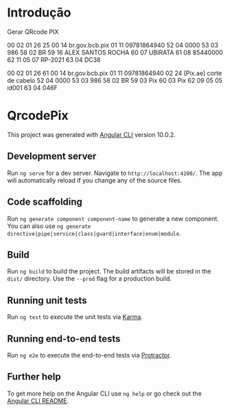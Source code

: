 # Introdução
Gerar QRcode PIX

00 02
    01
26 25
    00 14 br.gov.bcb.pix
    01 11 09781864940
52 04
    0000
53 03
    986
58 02
    BR
59 16
    ALEX SANTOS ROCHA
60 07
    UBIRATA
61 08
    85440000
62 11
    05 07 RP-2021
63 04
    DC38


00 02
    01
26 61
    00 14
        br.gov.bcb.pix
    01 11
        09781864940
    02 24
        [Pix.ae] corte de cabelo
52 04
    0000
53 03
    986
58 02
    BR
59 03
    Pix
60 03
    Pix
62 09
    05 05
        id001
63 04
    046F



# QrcodePix

This project was generated with [Angular CLI](https://github.com/angular/angular-cli) version 10.0.2.

## Development server

Run `ng serve` for a dev server. Navigate to `http://localhost:4200/`. The app will automatically reload if you change any of the source files.

## Code scaffolding

Run `ng generate component component-name` to generate a new component. You can also use `ng generate directive|pipe|service|class|guard|interface|enum|module`.

## Build

Run `ng build` to build the project. The build artifacts will be stored in the `dist/` directory. Use the `--prod` flag for a production build.

## Running unit tests

Run `ng test` to execute the unit tests via [Karma](https://karma-runner.github.io).

## Running end-to-end tests

Run `ng e2e` to execute the end-to-end tests via [Protractor](http://www.protractortest.org/).

## Further help

To get more help on the Angular CLI use `ng help` or go check out the [Angular CLI README](https://github.com/angular/angular-cli/blob/master/README.md).
